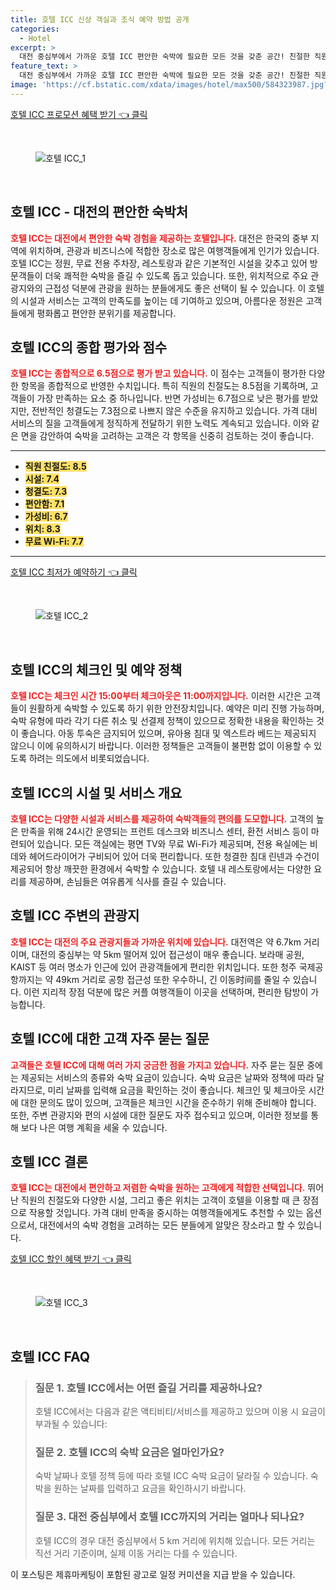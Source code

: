 ```yaml
---
title: 호텔 ICC 신상 객실과 조식 예약 방법 공개
categories:
  - Hotel
excerpt: >
  대전 중심부에서 가까운 호텔 ICC 편안한 숙박에 필요한 모든 것을 갖춘 공간! 친절한 직원과 다양한 시설로 커플 여행객에게도 인기. 이번 주말 특별한 경험을 선사해 보세요!
feature_text: >
  대전 중심부에서 가까운 호텔 ICC 편안한 숙박에 필요한 모든 것을 갖춘 공간! 친절한 직원과 다양한 시설로 커플 여행객에게도 인기. 이번 주말 특별한 경험을 선사해 보세요!
image: 'https://cf.bstatic.com/xdata/images/hotel/max500/584323987.jpg?k=1956401e092f31dc4a4082d8ce499ae7724e304a2d27d6c4be5556479c635e35&o=&hp=1'
---
```


<p><a class="modoo-button" href="https://tinyurl.com/29gjybl7" rel="nofollow noopener">호텔 ICC 프로모션 혜택 받기 👈 클릭</a></p><br/>
<figure class="image"><img alt="호텔 ICC_1" src="https://cf.bstatic.com/xdata/images/hotel/max1024x768/91420048.jpg?k=de62831e2cf4ff81d4a81b517c56525fa6a770e4b0db1ee9f54429fb4a94d883&amp;o=&amp;hp=1"/></figure><br/>

<h2 id="호텔_ICC_개요">호텔 ICC - 대전의 편안한 숙박처</h2>
<p><b><span style="color: #ee2323;">호텔 ICC는 대전에서 편안한 숙박 경험을 제공하는 호텔입니다.</span></b> 대전은 한국의 중부 지역에 위치하며, 관광과 비즈니스에 적합한 장소로 많은 여행객들에게 인기가 있습니다. 호텔 ICC는 정원, 무료 전용 주차장, 레스토랑과 같은 기본적인 시설을 갖추고 있어 방문객들이 더욱 쾌적한 숙박을 즐길 수 있도록 돕고 있습니다. 또한, 위치적으로 주요 관광지와의 근접성 덕분에 관광을 원하는 분들에게도 좋은 선택이 될 수 있습니다. 이 호텔의 시설과 서비스는 고객의 만족도를 높이는 데 기여하고 있으며, 아름다운 정원은 고객들에게 평화롭고 편안한 분위기를 제공합니다.</p>
<h2 id="호텔_ICC_평가">호텔 ICC의 종합 평가와 점수</h2>
<p><b><span style="color: #ee2323;">호텔 ICC는 종합적으로 6.5점으로 평가 받고 있습니다.</span></b> 이 점수는 고객들이 평가한 다양한 항목을 종합적으로 반영한 수치입니다. 특히 직원의 친절도는 8.5점을 기록하며, 고객들이 가장 만족하는 요소 중 하나입니다. 반면 가성비는 6.7점으로 낮은 평가를 받았지만, 전반적인 청결도는 7.3점으로 나쁘지 않은 수준을 유지하고 있습니다. 가격 대비 서비스의 질을 고객들에게 정직하게 전달하기 위한 노력도 계속되고 있습니다. 이와 같은 면을 감안하여 숙박을 고려하는 고객은 각 항목을 신중히 검토하는 것이 좋습니다.</p>
<hr/>
<ul>
<li><b><span style="background-color: #ffe066;">직원 친절도: 8.5</span></b></li>
<li><b><span style="background-color: #ffe066;">시설: 7.4</span></b></li>
<li><b><span style="background-color: #ffe066;">청결도: 7.3</span></b></li>
<li><b><span style="background-color: #ffe066;">편안함: 7.1</span></b></li>
<li><b><span style="background-color: #ffe066;">가성비: 6.7</span></b></li>
<li><b><span style="background-color: #ffe066;">위치: 8.3</span></b></li>
<li><b><span style="background-color: #ffe066;">무료 Wi-Fi: 7.7</span></b></li>
</ul>
<hr/>
<p><a class="modoo-button" href="https://tinyurl.com/29gjybl7" rel="nofollow noopener">호텔 ICC 최저가 예약하기 👈 클릭</a></p><br/>
<figure class="image"><img alt="호텔 ICC_2" src="https://cf.bstatic.com/xdata/images/hotel/max500/584323987.jpg?k=1956401e092f31dc4a4082d8ce499ae7724e304a2d27d6c4be5556479c635e35&amp;o=&amp;hp=1"/></figure><br/>
<h2 id="호텔_ICC_예약정책">호텔 ICC의 체크인 및 예약 정책</h2>
<p><b><span style="color: #ee2323;">호텔 ICC는 체크인 시간 15:00부터 체크아웃은 11:00까지입니다.</span></b> 이러한 시간은 고객들이 원활하게 숙박할 수 있도록 하기 위한 안전장치입니다. 예약은 미리 진행 가능하며, 숙박 유형에 따라 각기 다른 취소 및 선결제 정책이 있으므로 정확한 내용을 확인하는 것이 좋습니다. 아동 투숙은 금지되어 있으며, 유아용 침대 및 엑스트라 베드는 제공되지 않으니 이에 유의하시기 바랍니다. 이러한 정책들은 고객들이 불편함 없이 이용할 수 있도록 하려는 의도에서 비롯되었습니다.</p>
<h2 id="호텔_ICC_시설서비스">호텔 ICC의 시설 및 서비스 개요</h2>
<p><b><span style="color: #ee2323;">호텔 ICC는 다양한 시설과 서비스를 제공하여 숙박객들의 편의를 도모합니다.</span></b> 고객의 높은 만족을 위해 24시간 운영되는 프런트 데스크와 비즈니스 센터, 환전 서비스 등이 마련되어 있습니다. 모든 객실에는 평면 TV와 무료 Wi-Fi가 제공되며, 전용 욕실에는 비데와 헤어드라이어가 구비되어 있어 더욱 편리합니다. 또한 청결한 침대 린넨과 수건이 제공되어 항상 깨끗한 환경에서 숙박할 수 있습니다. 호텔 내 레스토랑에서는 다양한 요리를 제공하며, 손님들은 여유롭게 식사를 즐길 수 있습니다.</p>
<h2 id="호텔_ICC_관광지">호텔 ICC 주변의 관광지</h2>
<p><b><span style="color: #ee2323;">호텔 ICC는 대전의 주요 관광지들과 가까운 위치에 있습니다.</span></b> 대전역은 약 6.7km 거리이며, 대전의 중심부는 약 5km 떨어져 있어 접근성이 매우 좋습니다. 보라매 공원, KAIST 등 여러 명소가 인근에 있어 관광객들에게 편리한 위치입니다. 또한 청주 국제공항까지는 약 49km 거리로 공항 접근성 또한 우수하니, 긴 이동时间를 줄일 수 있습니다. 이런 지리적 장점 덕분에 많은 커플 여행객들이 이곳을 선택하며, 편리한 탐방이 가능합니다.</p>
<h2 id="호텔_ICC_자주묻는질문">호텔 ICC에 대한 고객 자주 묻는 질문</h2>
<p><b><span style="color: #ee2323;">고객들은 호텔 ICC에 대해 여러 가지 궁금한 점을 가지고 있습니다.</span></b> 자주 묻는 질문 중에는 제공되는 서비스의 종류와 숙박 요금이 있습니다. 숙박 요금은 날짜와 정책에 따라 달라지므로, 미리 날짜를 입력해 요금을 확인하는 것이 좋습니다. 체크인 및 체크아웃 시간에 대한 문의도 많이 있으며, 고객들은 체크인 시간을 준수하기 위해 준비해야 합니다. 또한, 주변 관광지와 편의 시설에 대한 질문도 자주 접수되고 있으며, 이러한 정보를 통해 보다 나은 여행 계획을 세울 수 있습니다.</p>
<h2 id="호텔_ICC_결론">호텔 ICC 결론</h2>
<p><b><span style="color: #ee2323;">호텔 ICC는 대전에서 편안하고 저렴한 숙박을 원하는 고객에게 적합한 선택입니다.</span></b> 뛰어난 직원의 친절도와 다양한 시설, 그리고 좋은 위치는 고객이 호텔을 이용할 때 큰 장점으로 작용할 것입니다. 가격 대비 만족을 중시하는 여행객들에게도 추천할 수 있는 옵션으로서, 대전에서의 숙박 경험을 고려하는 모든 분들에게 알맞은 장소라고 할 수 있습니다.</p>

<p><a class="modoo-button" href="https://tinyurl.com/29gjybl7" rel="nofollow noopener">호텔 ICC 할인 혜택 받기 👈 클릭</a></p><br>

<figure class="image"><img src="https://cf.bstatic.com/xdata/images/hotel/max500/584323984.jpg?k=93de5fc97a28cae919a7eaa852eff8440592d50fb9f849942b96a50a4409e01b&o=&hp=1" alt="호텔 ICC_3"></figure><br>
<h2 id="호텔 ICC_FAQ">호텔 ICC FAQ</h2>
<div itemscope="" itemtype="https://schema.org/FAQPage"> 
<blockquote> 
<div itemscope="" itemprop="mainEntity" itemtype="https://schema.org/Question"> 
<h3 id="질문_1" itemprop="name">질문 1. 호텔 ICC에서는 어떤 즐길 거리를 제공하나요?</h3> 
<div itemscope="" itemprop="acceptedAnswer" itemtype="https://schema.org/Answer"> 
<span itemprop="text"> <p>호텔 ICC에서는 다음과 같은 액티비티/서비스를 제공하고 있으며 이용 시 요금이 부과될 수 있습니다:</p> </span> 
</div> 
</div> 

<div itemscope="" itemprop="mainEntity" itemtype="https://schema.org/Question"> 
<h3 id="질문_2" itemprop="name">질문 2. 호텔 ICC의 숙박 요금은 얼마인가요?</h3> 
<div itemscope="" itemprop="acceptedAnswer" itemtype="https://schema.org/Answer"> 
<span itemprop="text"> <p>숙박 날짜나 호텔 정책 등에 따라 호텔 ICC 숙박 요금이 달라질 수 있습니다. 숙박을 원하는 날짜를 입력하고 요금을 확인하시기 바랍니다.</p> </span> 
</div> 
</div> 

<div itemscope="" itemprop="mainEntity" itemtype="https://schema.org/Question"> 
<h3 id="질문_3" itemprop="name">질문 3. 대전 중심부에서 호텔 ICC까지의 거리는 얼마나 되나요?</h3> 
<div itemscope="" itemprop="acceptedAnswer" itemtype="https://schema.org/Answer"> 
<span itemprop="text"> <p>호텔 ICC의 경우 대전 중심부에서 5 km 거리에 위치해 있습니다. 모든 거리는 직선 거리 기준이며, 실제 이동 거리는 다를 수 있습니다.</p> </span> 
</div> 
</div> 
</blockquote> 
</div><p>이 포스팅은 제휴마케팅이 포함된 광고로 일정 커미션을 지급 받을 수 있습니다.</p>

